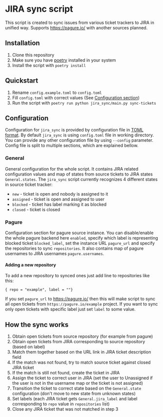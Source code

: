# JIRA sync script

This script is created to sync issues from various ticket trackers to JIRA in unified way.
Supports https://pagure.io/ with another sources planned.

## Installation

1. Clone this repository
2. Make sure you have [poetry](https://python-poetry.org/) installed in your system
3. Install the script with `poetry install`

## Quickstart

1. Rename `config.example.toml` to `config.toml`
2. Fill `config.toml` with correct values (See [Configuration section](#configuration))
3. Run the script with `poetry run python jira_sync/main.py sync-tickets`

## Configuration

Configuration for `jira_sync` is provided by configuration file in [TOML format](https://toml.io/en/).
By default `jira_sync` is using `config.toml` file in working directory. You can provide any other configuration file by using `--config` parameter. Config file is split to multiple sections, which are explained bellow.

### General

General configuration for the whole script. It contains JIRA related configuration values and map
of states from source tickets to JIRA states `General.states`. The `jira_sync` script currently recognizes 4 different states in source ticket tracker:

* `new` - ticket is open and nobody is assigned to it
* `assigned` - ticket is open and assigned to user
* `blocked` - ticket has label marking it as blocked
* `closed` - ticket is closed

### Pagure

Configuration section for pagure source instance. You can disable/enable the whole pagure backend here `enabled`, specify which label is representing blocked ticket `blocked_label`, set the instance URL `pagure_url` and specify the repositories to sync `repositories`. It also contains map of pagure usernames to JIRA usernames `pagure.usernames`.

#### Adding a new repository

To add a new repository to synced ones just add line to repositories like this:

```
{ repo = "example", label = ""}
```

If you set `pagure_url` to https://pagure.io/ then this will make script to sync all open tickets from `https://pagure.io/example` project. If you want to sync only open tickets with specific label
just set `label` to some value.

## How the sync works

1. Obtain open tickets from source repository (for example from pagure)
2. Obtain open tickets from JIRA corresponding to source repository (based on label)
3. Match them together based on the URL link in JIRA ticket description field
4. If the match was not found, try to match source ticket against closed JIRA ticket
5. If the match is still not found, create the ticket in JIRA
6. Assign the ticket to correct user in JIRA (set the user to Unassigned if the user is not in the username map or the ticket is not assigned)
7. Transition the ticket to correct state based on the `General.state` configuration (don't move to new state from unknown states)
8. Set labels (each JIRA ticket gets `General.jira_label` and label corresponding to `repo` value in `repositories` list)
9. Close any JIRA ticket that was not matched in step 3
